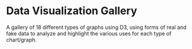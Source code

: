 # Data Visualization Gallery

A gallery of 18 different types of graphs using D3, using forms of real and fake data to analyze and highlight the various uses for each type of chart/graph.
